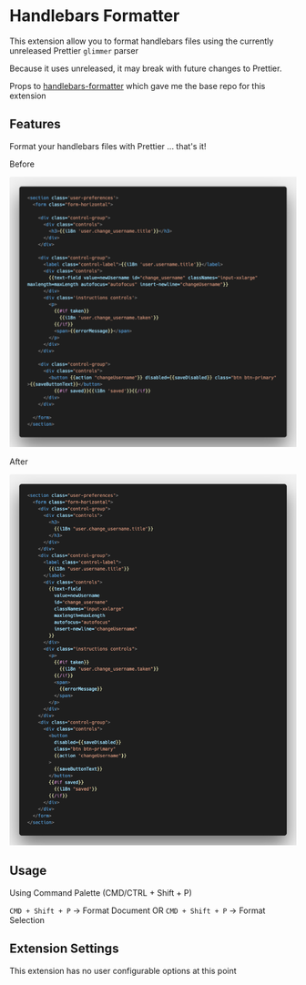 # Handlebars Formatter

This extension allow you to format handlebars files using the currently unreleased Prettier `glimmer` parser

Because it uses unreleased, it may break with future changes to Prettier.

Props to [handlebars-formatter](https://marketplace.visualstudio.com/items?itemName=mfeckies.handlebars-formatter) which gave me the base repo for this extension

## Features

Format your handlebars files with Prettier ... that's it!

Before

![before](/images/before.png)

After

![after](/images/after.png)

## Usage
Using Command Palette (CMD/CTRL + Shift + P)

`CMD + Shift + P` -> Format Document
OR
`CMD + Shift + P` -> Format Selection

## Extension Settings

This extension has no user configurable options at this point